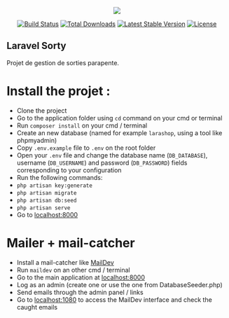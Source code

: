 <p align="center"><img src="https://laravel.com/assets/img/components/logo-laravel.svg"></p>

<p align="center">
<a href="https://travis-ci.org/laravel/framework"><img src="https://travis-ci.org/laravel/framework.svg" alt="Build Status"></a>
<a href="https://packagist.org/packages/laravel/framework"><img src="https://poser.pugx.org/laravel/framework/d/total.svg" alt="Total Downloads"></a>
<a href="https://packagist.org/packages/laravel/framework"><img src="https://poser.pugx.org/laravel/framework/v/stable.svg" alt="Latest Stable Version"></a>
<a href="https://packagist.org/packages/laravel/framework"><img src="https://poser.pugx.org/laravel/framework/license.svg" alt="License"></a>
</p>

## Laravel Sorty

Projet de gestion de sorties parapente.

# Install the projet :

- Clone the project
- Go to the application folder using `cd` command on your cmd or terminal
- Run `composer install` on your cmd / terminal
- Create an new database (named for example `larashop`, using a tool like phpmyadmin)
- Copy `.env.example` file to `.env` on the root folder
- Open your `.env` file and change the database name (`DB_DATABASE`), username (`DB_USERNAME`) and password (`DB_PASSWORD`) fields corresponding to your configuration
- Run the following commands:
- `php artisan key:generate`
- `php artisan migrate`
- `php artisan db:seed`
- `php artisan serve`
- Go to [localhost:8000](http://localhost:8000/)


# Mailer + mail-catcher

- Install a mail-catcher like [MailDev](https://danfarrelly.nyc/MailDev/)
- Run `maildev` on an other cmd / terminal
- Go to the main application at [localhost:8000](http://localhost:8000/)
- Log as an admin (create one or use the one from DatabaseSeeder.php)
- Send emails through the admin panel / links
- Go to [localhost:1080](http://localhost:1080/) to access the MailDev interface and check the caught emails

